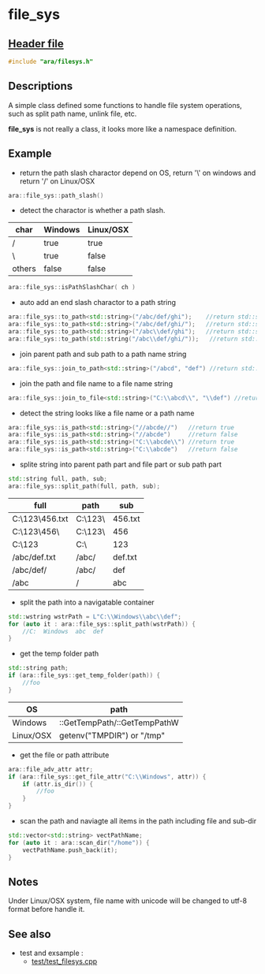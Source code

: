 # file_sys

## [Header file](../ara/filesys.h)

~~~C++
#include "ara/filesys.h"
~~~

## Descriptions

A simple class defined some functions to handle file system operations, such as split path name, unlink file, etc.

**file_sys** is not really a class, it looks more like a namespace definition.

## Example

* return the path slash charactor depend on OS, return '\\' on windows and return '/' on Linux/OSX

~~~C++
ara::file_sys::path_slash()
~~~

* detect the charactor is whether a path slash.

| char | Windows | Linux/OSX |
|------|---------|-----------|
|   /  |   true  |  true     |
|  \\  |   true  |  false    |
|others|   false |  false    |

~~~C++
ara::file_sys::isPathSlashChar( ch )
~~~

* auto add an end slash charactor to a path string

~~~C++
ara::file_sys::to_path<std::string>("/abc/def/ghi");    //return std::string("/abc/def/ghi/")
ara::file_sys::to_path<std::string>("/abc/def/ghi/");   //return std::string("/abc/def/ghi/")
ara::file_sys::to_path<std::string>("/abc\\def/ghi");   //return std::string("/abc\\def/ghi\\")
ara::file_sys::to_path(std::string("/abc\\def/ghi/"));   //return std::string("/abc\\def/ghi/")
~~~

* join parent path and sub path to a path name string

~~~C++
ara::file_sys::join_to_path<std::string>("/abcd", "def") //return std::string("/abcd/def/")
~~~

* join the path and file name to a file name string

~~~C++
ara::file_sys::join_to_file<std::string>("C:\\abcd\\", "\\def") //return std::string("C:\\abcd\\def")
~~~

* detect the string looks like a file name or a path name

~~~C++
ara::file_sys::is_path<std::string>("//abcde//")   //return true
ara::file_sys::is_path<std::string>("//abcde")     //return false
ara::file_sys::is_path<std::string>("C:\\abcde\\") //return true
ara::file_sys::is_path<std::string>("C:\\abcde")   //return false
~~~

* splite string into parent path part and file part or sub path part

~~~C++
std::string full, path, sub;
ara::file_sys::split_path(full, path, sub);
~~~

| full             | path      | sub      |
|------------------|-----------|----------|
| C:\\123\\456.txt | C:\\123\\ | 456.txt  |
| C:\\123\\456\\   | C:\\123\\ | 456      |
| C:\\123          | C:\\      | 123      |
| /abc/def.txt     | /abc/     | def.txt  |
| /abc/def/        | /abc/     | def      |
| /abc             | /         | abc      |

* split the path into a navigatable container

~~~C++
std::wstring wstrPath = L"C:\\Windows\\abc\\def";
for (auto it : ara::file_sys::split_path(wstrPath)) {
    //C:  Windows  abc  def
}
~~~

* get the temp folder path

~~~C++
std::string path;
if (ara::file_sys::get_temp_folder(path)) {
    //foo
}
~~~

 | OS | path |
 |----|------|
 | Windows | ::GetTempPath/::GetTempPathW |
 | Linux/OSX | getenv("TMPDIR") or "/tmp" |

* get the file or path attribute

~~~C++
ara::file_adv_attr attr;
if (ara::file_sys::get_file_attr("C:\\Windows", attr)) {
    if (attr.is_dir()) {
        //foo
    }
}
~~~

* scan the path and naviagte all items in the path including file and sub-dir

~~~C++
std::vector<std::string> vectPathName;
for (auto it : ara::scan_dir("/home")) {
    vectPathName.push_back(it);
}
~~~

## Notes

Under Linux/OSX system, file name with unicode will be changed to utf-8 format before handle it.

## See also

* test and exsample :
  * [test/test_filesys.cpp](../test/test_filesys.cpp)
